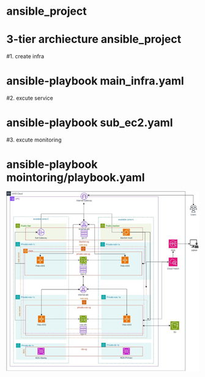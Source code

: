 # ansible_project
# 3-tier archiecture ansible_project

#1. create infra
# ansible-playbook main_infra.yaml

#2. excute service
# ansible-playbook sub_ec2.yaml

#3. excute monitoring
# ansible-playbook mointoring/playbook.yaml


![alt text](image.png)